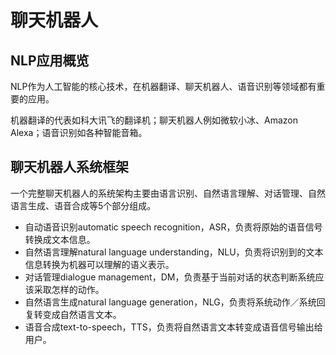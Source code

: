 # 聊天机器人

## NLP应用概览

NLP作为人工智能的核心技术，在机器翻译、聊天机器人、语音识别等领域都有重要的应用。

机器翻译的代表如科大讯飞的翻译机；聊天机器人例如微软小冰、Amazon Alexa；语音识别如各种智能音箱。

## 聊天机器人系统框架

一个完整聊天机器人的系统架构主要由语言识别、自然语言理解、对话管理、自然语言生成、语音合成等5个部分组成。

- 自动语音识别automatic speech recognition，ASR，负责将原始的语音信号转换成文本信息。
- 自然语言理解natural language understanding，NLU，负责将识别到的文本信息转换为机器可以理解的语义表示。
- 对话管理dialogue management，DM，负责基于当前对话的状态判断系统应该采取怎样的动作。
- 自然语言生成natural language generation，NLG，负责将系统动作／系统回复转变成自然语言文本。
- 语音合成text-to-speech，TTS，负责将自然语言文本转变成语音信号输出给用户。

[1]: http://www.woshipm.com/pmd/2937210.html
